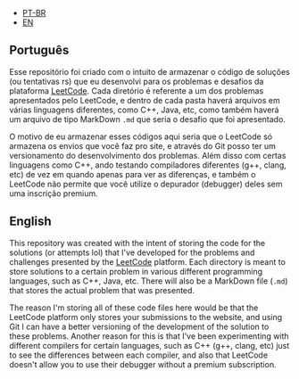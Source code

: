 - <a href="https://github.com/ezboy4life/LeetCode#Português">PT-BR</a>
- <a href="https://github.com/ezboy4life/LeetCode#English">EN</a>

## Português

Esse repositório foi criado com o intuito de armazenar o código de soluções (ou tentativas rs) que eu desenvolvi para os problemas e desafios da plataforma [LeetCode](https://leetcode.com/problemset/all/). Cada diretório é referente a um dos problemas apresentados pelo LeetCode, e dentro de cada pasta haverá arquivos em várias linguagens diferentes, como C++, Java, etc, como também haverá um arquivo de tipo MarkDown `.md` que seria o desafio que foi apresentado.

O motivo de eu armazenar esses códigos aqui seria que o LeetCode só armazena os envios que você faz pro site, e através do Git posso ter um versionamento do desenvolvimento dos problemas. Além disso com certas linguagens como C++, ando testando compiladores diferentes (g++, clang, etc) de vez em quando apenas para ver as diferenças, e também o LeetCode não permite que você utilize o depurador (debugger) deles sem uma inscrição premium.

## English

This repository was created with the intent of storing the code for the solutions (or attempts lol) that I've developed for the problems and challenges presented by the [LeetCode](https://leetcode.com/problemset/all/) platform. Each directory is meant to store solutions to a certain problem in various different programming languages, such as C++, Java, etc. There will also be a MarkDown file (`.md`) that stores the actual problem that was presented.

The reason I'm storing all of these code files here would be that the LeetCode platform only stores your submissions to the website, and using Git I can have a better versioning of the development of the solution to these problems. Another reason for this is that I've been experimenting with different compilers for certain languages, such as C++ (g++, clang, etc) just to see the differences between each compiler, and also that LeetCode doesn't allow you to use their debugger without a premium subscription.
